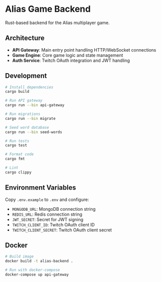 # Alias Game Backend

Rust-based backend for the Alias multiplayer game.

## Architecture

- **API Gateway**: Main entry point handling HTTP/WebSocket connections
- **Game Engine**: Core game logic and state management
- **Auth Service**: Twitch OAuth integration and JWT handling

## Development

```bash
# Install dependencies
cargo build

# Run API gateway
cargo run --bin api-gateway

# Run migrations
cargo run --bin migrate

# Seed word database
cargo run --bin seed-words

# Run tests
cargo test

# Format code
cargo fmt

# Lint
cargo clippy
```

## Environment Variables

Copy `.env.example` to `.env` and configure:

- `MONGODB_URL`: MongoDB connection string
- `REDIS_URL`: Redis connection string
- `JWT_SECRET`: Secret for JWT signing
- `TWITCH_CLIENT_ID`: Twitch OAuth client ID
- `TWITCH_CLIENT_SECRET`: Twitch OAuth client secret

## Docker

```bash
# Build image
docker build -t alias-backend .

# Run with docker-compose
docker-compose up api-gateway
```